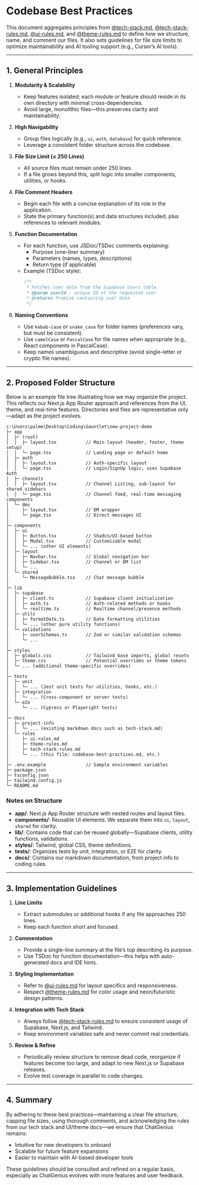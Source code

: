 # Codebase Best Practices

This document aggregates principles from [@tech-stack.md](../project-info/tech-stack.md), [@tech-stack-rules.md](./tech-stack-rules.md), [@ui-rules.md](./ui-rules.md), and [@theme-rules.md](./theme-rules.md) to define how we structure, name, and comment our files. It also sets guidelines for file size limits to optimize maintainability and AI tooling support (e.g., Cursor’s AI tools).

---

## 1. General Principles

1. **Modularity & Scalability**  
   - Keep features isolated; each module or feature should reside in its own directory with minimal cross-dependencies.  
   - Avoid large, monolithic files—this preserves clarity and maintainability.

2. **High Navigability**  
   - Group files logically (e.g., `ui`, `auth`, `database`) for quick reference.  
   - Leverage a consistent folder structure across the codebase.

3. **File Size Limit (≤ 250 Lines)**  
   - All source files must remain under 250 lines.  
   - If a file grows beyond this, split logic into smaller components, utilities, or hooks.

4. **File Comment Headers**  
   - Begin each file with a concise explanation of its role in the application.  
   - State the primary function(s) and data structures included, plus references to relevant modules.

5. **Function Documentation**  
   - For each function, use JSDoc/TSDoc comments explaining:  
     - Purpose (one-liner summary)  
     - Parameters (names, types, descriptions)  
     - Return type (if applicable)  
   - Example (TSDoc style):
     ```ts
     /**
      * Fetches user data from the Supabase Users table.
      * @param userId - unique ID of the requested user
      * @returns Promise containing user data
      */
     ```
6. **Naming Conventions**  
   - Use `kebab-case` or `snake_case` for folder names (preferences vary, but must be consistent).  
   - Use `camelCase` or `PascalCase` for file names when appropriate (e.g., React components in PascalCase).  
   - Keep names unambiguous and descriptive (avoid single-letter or cryptic file names).

---

## 2. Proposed Folder Structure

Below is an example file tree illustrating how we may organize the project. This reflects our Next.js App Router approach and references from the UI, theme, and real-time features. Directories and files are representative only—adapt as the project evolves.

```
c:\Users\palme\Desktop\Coding\Gauntlet\new-project-demo
├─ app
│  ├─ (root)
│  │  ├─ layout.tsx           // Main layout (header, footer, theme setup)
│  │  └─ page.tsx             // Landing page or default home
│  ├─ auth
│  │  ├─ layout.tsx           // Auth-specific layout
│  │  └─ page.tsx             // Login/SignUp logic, uses Supabase Auth
│  ├─ channels
│  │  ├─ layout.tsx           // Channel Listing, sub-layout for shared sidebars
│  │  └─ page.tsx             // Channel feed, real-time messaging components
│  └─ dms
│     ├─ layout.tsx           // DM wrapper
│     └─ page.tsx             // Direct messages UI
│
├─ components
│  ├─ ui
│  │  ├─ Button.tsx           // Shadcn/UI-based button
│  │  ├─ Modal.tsx            // Customizable modal
│  │  └─ ... (other UI elements)
│  ├─ layout
│  │  ├─ Navbar.tsx           // Global navigation bar
│  │  ├─ Sidebar.tsx          // Channel or DM list
│  │  └─ ...
│  └─ shared
│     └─ MessageBubble.tsx    // Chat message bubble
│
├─ lib
│  ├─ supabase
│  │  ├─ client.ts            // Supabase client initialization
│  │  ├─ auth.ts              // Auth-related methods or hooks
│  │  └─ realtime.ts          // Realtime channel/presence methods
│  ├─ utils
│  │  ├─ formatDate.ts        // Date formatting utilities
│  │  └─ ... (other pure utility functions)
│  └─ validations
│     ├─ userSchemas.ts       // Zod or similar validation schemas
│     └─ ...
│
├─ styles
│  ├─ globals.css             // Tailwind base imports, global resets
│  ├─ theme.css               // Potential overrides or theme tokens
│  └─ ... (additional theme-specific overrides)
│
├─ tests
│  ├─ unit
│  │  └─ ... (Jest unit tests for utilities, hooks, etc.)
│  ├─ integration
│  │  └─ ... (Cross-component or server tests)
│  └─ e2e
│     └─ ... (Cypress or Playwright tests)
│
├─ docs
│  ├─ project-info
│  │  └─ ... (existing markdown docs such as tech-stack.md)
│  └─ rules
│     ├─ ui-rules.md
│     ├─ theme-rules.md
│     ├─ tech-stack-rules.md
│     └─ ... (this file: codebase-best-practices.md, etc.)
│
├─ .env.example               // Sample environment variables
├─ package.json
├─ tsconfig.json
├─ tailwind.config.js
└─ README.md
```

### Notes on Structure

- **app/**: Next.js App Router structure with nested routes and layout files.  
- **components/**: Reusable UI elements. We separate them into `ui`, `layout`, `shared` for clarity.  
- **lib/**: Contains code that can be reused globally—Supabase clients, utility functions, validations.  
- **styles/**: Tailwind, global CSS, theme definitions.  
- **tests/**: Organizes tests by unit, integration, or E2E for clarity.  
- **docs/**: Contains our markdown documentation, from project info to coding rules.

---

## 3. Implementation Guidelines

1. **Line Limits**  
   - Extract submodules or additional hooks if any file approaches 250 lines.  
   - Keep each function short and focused.

2. **Commentation**  
   - Provide a single-line summary at the file’s top describing its purpose.  
   - Use TSDoc for function documentation—this helps with auto-generated docs and IDE hints.

3. **Styling Implementation**  
   - Refer to [@ui-rules.md](./ui-rules.md) for layout specifics and responsiveness.  
   - Respect [@theme-rules.md](./theme-rules.md) for color usage and neon/futuristic design patterns.

4. **Integration with Tech Stack**  
   - Always follow [@tech-stack-rules.md](./tech-stack-rules.md) to ensure consistent usage of Supabase, Next.js, and Tailwind.  
   - Keep environment variables safe and never commit real credentials.

5. **Review & Refine**  
   - Periodically review structure to remove dead code, reorganize if features become too large, and adapt to new Next.js or Supabase releases.  
   - Evolve test coverage in parallel to code changes.

---

## 4. Summary

By adhering to these best practices—maintaining a clear file structure, capping file sizes, using thorough comments, and acknowledging the rules from our tech stack and UI/theme docs—we ensure that ChatGenius remains:

- Intuitive for new developers to onboard  
- Scalable for future feature expansions  
- Easier to maintain with AI-based developer tools

These guidelines should be consulted and refined on a regular basis, especially as ChatGenius evolves with more features and user feedback.